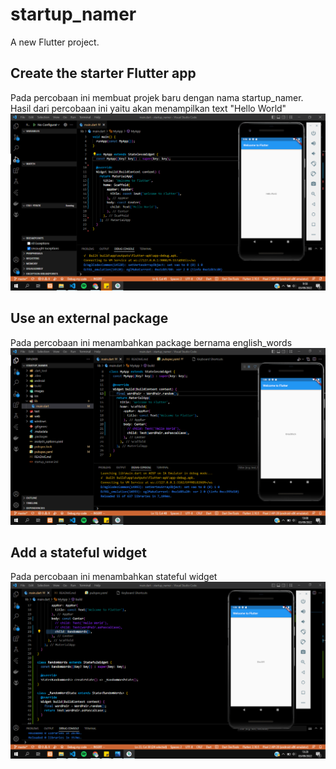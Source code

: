 # startup_namer

A new Flutter project.

## Create the starter Flutter app
Pada percobaan ini membuat projek baru dengan nama startup_namer. Hasil dari percobaan ini yaitu akan menampilkan text "Hello World"
![Screenshoot startup_namer](images/01.png)

## Use an external package
Pada percobaan ini menambahkan package bernama english_words
![Screenshoot startup_namer](images/02.png)

## Add a stateful widget
Pada percobaan ini menambahkan stateful widget
![Screenshoot startup_namer](images/03.png)